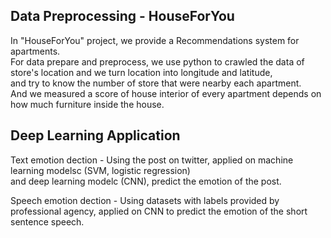 

## Data Preprocessing - HouseForYou
  In "HouseForYou" project, we provide a Recommendations system for apartments.<br>
  For data prepare and preprocess, we use python to crawled the data of store's location and we turn location into longitude and latitude,<br> 
  and try to know the number of store that were nearby each apartment.<br>
  And we measured a score of house interior of every apartment depends on how much furniture inside the house.<br>
  
## Deep Learning Application
  Text emotion dection - Using the post on twitter, applied on machine learning modelsc (SVM, logistic regression)<br> 
  and deep learning modelc (CNN), predict the emotion of the post.<br>
  
  Speech emotion dection - Using datasets with labels provided by professional agency, applied on CNN to predict the emotion of the short sentence speech.


